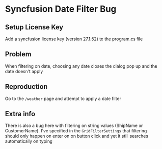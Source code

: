 # Syncfusion Date Filter Bug

## Setup License Key

Add a syncfusion license key (version 27.1.52) to the program.cs file

## Problem

When filtering on date, choosing any date closes the dialog pop up and the date doesn't apply

## Reproduction

Go to the `/weather` page and attempt to apply a date filter


## Extra info

There is also a bug here with filtering on string values (ShipName or CustomerName).
I've specified in the `GridFilterSettings` that filtering should only happen on enter on on button click
and yet it still searches automatically on typing